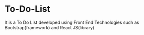 # To-Do-List
It is a To Do List  developed using Front End Technologies such as Bootstrap(framework) and React JS(library)
